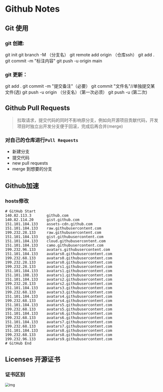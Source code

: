 # Github Notes

## Git 使用

### git 创建:

git init
git branch -M （分支名）
git remote add origin （仓库ssh）
git add .
git commit -m "标注内容"
git push -u origin main

### git 更新：

git add .
git commit -m "提交备注"（必要）
git commit "文件名"//单独提交某文件(选)
git push -u origin （分支名）（第一次必须）
git push -u (第二次)

## Github Pull Requests

> 拉取请求，提交代码的同时不影响原分支，例如向开源项目贡献代码，开发项目时独立出开发分支便于回滚，完成后再合并(merge)

### 对自己的仓库进行`Pull Requests`

* 新建分支
* 提交代码
* new pull requests
* merge 到想要的分支

## Github加速

### hosts修改

````hosts
# GitHub Start 
140.82.113.3       github.com
140.82.114.20      gist.github.com
151.101.184.133    assets-cdn.github.com
151.101.184.133    raw.githubusercontent.com
199.232.28.133     raw.githubusercontent.com 
151.101.184.133    gist.githubusercontent.com
151.101.184.133    cloud.githubusercontent.com
151.101.184.133    camo.githubusercontent.com
199.232.96.133     avatars.githubusercontent.com
151.101.184.133    avatars0.githubusercontent.com
199.232.68.133     avatars0.githubusercontent.com
199.232.28.133     avatars0.githubusercontent.com 
199.232.28.133     avatars1.githubusercontent.com
151.101.184.133    avatars1.githubusercontent.com
151.101.108.133    avatars1.githubusercontent.com
151.101.184.133    avatars2.githubusercontent.com
199.232.28.133     avatars2.githubusercontent.com
151.101.184.133    avatars3.githubusercontent.com
199.232.68.133     avatars3.githubusercontent.com
151.101.184.133    avatars4.githubusercontent.com
199.232.68.133     avatars4.githubusercontent.com
151.101.184.133    avatars5.githubusercontent.com
199.232.68.133     avatars5.githubusercontent.com
151.101.184.133    avatars6.githubusercontent.com
199.232.68.133     avatars6.githubusercontent.com
151.101.184.133    avatars7.githubusercontent.com
199.232.68.133     avatars7.githubusercontent.com
151.101.184.133    avatars8.githubusercontent.com
199.232.68.133     avatars8.githubusercontent.com
199.232.96.133     avatars9.githubusercontent.com
# GitHub End
````

## Licenses 开源证书

### 证书区别

<img src="D:\OneDrive - dong32\Note\Typora\Pics\开源证书选择.jpg" alt="img" style="zoom:80%;" align='left'/>

